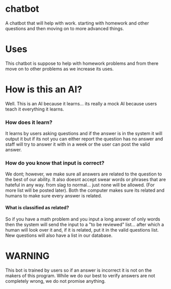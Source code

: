 # chatbot
A chatbot that will help with work. starting with homework and other questions and then moving on to more advanced things.

# Uses
This chatbot is suppose to help with homework problems and from there move on to other problems as we increase its uses.

# How is this an AI?
Well. This is an AI because it learns... its really a mock AI because users teach it everything it learns.

### How does it learn?
It learns by users asking questions and if the answer is in the system it will output it but if its not you can either report the question has no answer and staff will try to answer it with in a week or the user can post the valid answer.

### How do you know that input is correct?
We dont; however, we make sure all answers are related to the question to the best of our ability. It also doesnt accept swear words or phrases that are hateful in any way. from slag to normal... just none will be allowed. (For more list will be posted later). Both the computer makes sure its related and humans to make sure every answer is related.

#### What is classified as related?
So if you have a math problem and you input a long answer of only words then the system will send the input to a "to be reviewed" list... after which a human will look over it and, if it is related, put it in the valid questions list. New questions will also have a list in our database.

# WARNING
This bot is trained by users so if an answer is incorrect it is not on the makers of this program. While we do our best to verify answers are not completely wrong, we do not promise anything.
